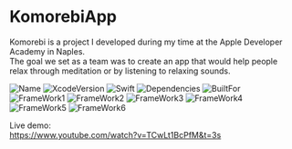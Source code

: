 # KomorebiApp

Komorebi is a project I developed during my time at the Apple Developer Academy in Naples. <br />
The goal we set as a team was to create an app that would help people relax through meditation or by listening to relaxing sounds. <br />



![Name](https://badgen.net/badge/RiccardoFrancescoRuocco/Komorebi/green?icon=github)
![XcodeVersion](https://badgen.net/badge/XcodeVersion/13.0/green/?icon=apple)
![Swift](https://badgen.net/badge/SwiftVersion/5.5/red/?icon=apple)
![Dependencies](https://badgen.net/badge/dependencies/none/green?)
![BuiltFor](https://badgen.net/badge/BuiltFor/iOS15.0/green?) <br />
![FrameWork1](https://badgen.net/badge/FrameworkUsed/SwiftUI/red/?icon=apple)
![FrameWork2](https://badgen.net/badge/FrameworkUsed/CoreData/red/?icon=apple)
![FrameWork3](https://badgen.net/badge/FrameworkUsed/Foundation/red/?icon=apple)
![FrameWork4](https://badgen.net/badge/FrameworkUsed/AVFoundation/red/?icon=apple)
![FrameWork5](https://badgen.net/badge/FrameworkUsed/WebKit/red/?icon=apple)
![FrameWork6](https://badgen.net/badge/FrameworkUsed/MediaPlayer/red/?icon=apple)
<br />



Live demo:<br />
https://www.youtube.com/watch?v=TCwLt1BcPfM&t=3s
